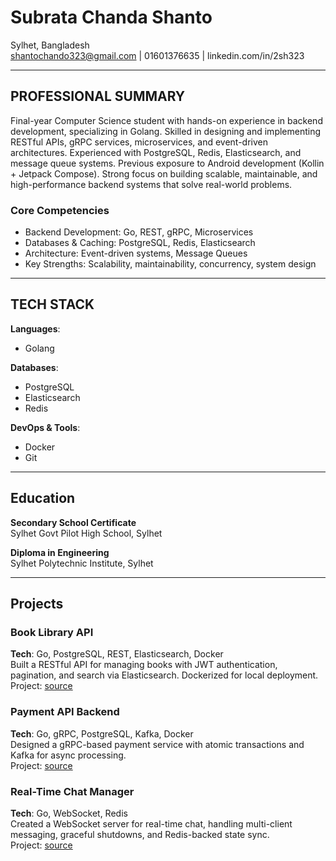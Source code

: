 # Subrata Chanda Shanto

Sylhet, Bangladesh  
shantochando323@gmail.com | 01601376635 | linkedin.com/in/2sh323  

---

## PROFESSIONAL SUMMARY

Final-year Computer Science student with hands-on experience in backend development, specializing in Golang. Skilled in designing and implementing RESTful APIs, gRPC services, microservices, and event-driven architectures. Experienced with PostgreSQL, Redis, Elasticsearch, and message queue systems. Previous exposure to Android development (Kollin + Jetpack Compose). Strong focus on building scalable, maintainable, and high-performance backend systems that solve real-world problems.

### Core Competencies
- Backend Development: Go, REST, gRPC, Microservices
- Databases & Caching: PostgreSQL, Redis, Elasticsearch
- Architecture: Event-driven systems, Message Queues
- Key Strengths: Scalability, maintainability, concurrency, system design

---
## TECH STACK

**Languages**:
- Golang

**Databases**:
- PostgreSQL
- Elasticsearch
- Redis

**DevOps & Tools**:
- Docker
- Git

---

## Education

**Secondary School Certificate**  
Sylhet Govt Pilot High School, Sylhet

**Diploma in Engineering**  
Sylhet Polytechnic Institute, Sylhet

---

##  Projects

### Book Library API
**Tech**: Go, PostgreSQL, REST, Elasticsearch, Docker  
Built a RESTful API for managing books with JWT authentication, pagination, and search via Elasticsearch. Dockerized for local deployment.</br>
Project: [source](https://github.com/shanto-323/library-service) 

### Payment API Backend  
**Tech**: Go, gRPC, PostgreSQL, Kafka, Docker  
Designed a gRPC-based payment service with atomic transactions and Kafka for async processing.</br>
Project: [source](https://github.com/shanto-323/payment-gateway) 

###  Real-Time Chat Manager
**Tech**: Go, WebSocket, Redis  
Created a WebSocket server for real-time chat, handling multi-client messaging, graceful shutdowns, and Redis-backed state sync.</br>
Project: [source](https://github.com/shanto-323/chat-server) 
